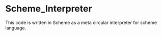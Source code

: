 # Scheme_Interpreter
This code is written in Scheme as a meta circular interpreter for scheme language. 
